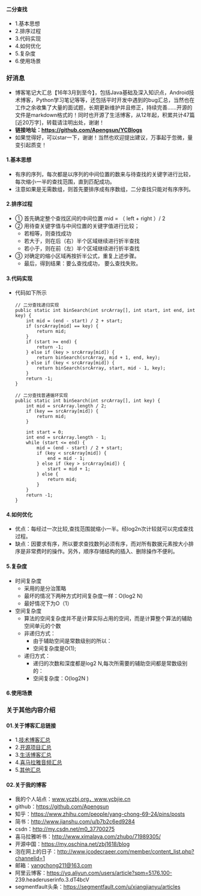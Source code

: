 #### 二分查找
- 1.基本思想
- 2.排序过程
- 3.代码实现
- 4.如何优化
- 5.复杂度
- 6.使用场景


### 好消息
- 博客笔记大汇总【16年3月到至今】，包括Java基础及深入知识点，Android技术博客，Python学习笔记等等，还包括平时开发中遇到的bug汇总，当然也在工作之余收集了大量的面试题，长期更新维护并且修正，持续完善……开源的文件是markdown格式的！同时也开源了生活博客，从12年起，积累共计47篇[近20万字]，转载请注明出处，谢谢！
- **链接地址：https://github.com/Apengsun/YCBlogs**
- 如果觉得好，可以star一下，谢谢！当然也欢迎提出建议，万事起于忽微，量变引起质变！



#### 1.基本思想
- 有序的序列，每次都是以序列的中间位置的数来与待查找的关键字进行比较，每次缩小一半的查找范围，直到匹配成功。
- 注意如果是无需数组，则首先要排序成有序数组，二分查找只能对有序序列。


#### 2.排序过程
- ① 首先确定整个查找区间的中间位置 mid = （ left + right ）/ 2
- ② 用待查关键字值与中间位置的关键字值进行比较；
    - 若相等，则查找成功
    - 若大于，则在后（右）半个区域继续进行折半查找
    - 若小于，则在前（左）半个区域继续进行折半查找
- ③ 对确定的缩小区域再按折半公式，重复上述步骤。
    - 最后，得到结果：要么查找成功， 要么查找失败。


#### 3.代码实现
- 代码如下所示
    ```
    // 二分查找递归实现
    public static int binSearch(int srcArray[], int start, int end, int key) {
        int mid = (end - start) / 2 + start;
        if (srcArray[mid] == key) {
            return mid;
        }
        if (start >= end) {
            return -1;
        } else if (key > srcArray[mid]) {
            return binSearch(srcArray, mid + 1, end, key);
        } else if (key < srcArray[mid]) {
            return binSearch(srcArray, start, mid - 1, key);
        }
        return -1;
    }
    
    // 二分查找普通循环实现
    public static int binSearch(int srcArray[], int key) {
        int mid = srcArray.length / 2;
        if (key == srcArray[mid]) {
            return mid;
        }
    
        int start = 0;
        int end = srcArray.length - 1;
        while (start <= end) {
            mid = (end - start) / 2 + start;
            if (key < srcArray[mid]) {
                end = mid - 1;
            } else if (key > srcArray[mid]) {
                start = mid + 1;
            } else {
                return mid;
            }
        }
        return -1;
    }
    ```

#### 4.如何优化
- 优点：每经过一次比较,查找范围就缩小一半。经log2n次计较就可以完成查找过程。
- 缺点：因要求有序，所以要求查找数列必须有序，而对所有数据元素按大小排序是非常费时的操作。另外，顺序存储结构的插入、删除操作不便利。


#### 5.复杂度
- 时间复杂度
    - 采用的是分治策略
    - 最坏的情况下两种方式时间复杂度一样：O(log2 N)
    - 最好情况下为O（1）
- 空间复杂度
    - 算法的空间复杂度并不是计算实际占用的空间，而是计算整个算法的辅助空间单元的个数
    - 非递归方式：
        - 由于辅助空间是常数级别的所以：
        - 空间复杂度是O(1);
    - 递归方式：
        - 递归的次数和深度都是log2 N,每次所需要的辅助空间都是常数级别的：
        - 空间复杂度：O(log2N )


#### 6.使用场景



### 关于其他内容介绍
#### 01.关于博客汇总链接
- 1.[技术博客汇总](https://www.jianshu.com/p/614cb839182c)
- 2.[开源项目汇总](https://blog.csdn.net/m0_37700275/article/details/80863574)
- 3.[生活博客汇总](https://blog.csdn.net/m0_37700275/article/details/79832978)
- 4.[喜马拉雅音频汇总](https://www.jianshu.com/p/f665de16d1eb)
- 5.[其他汇总](https://www.jianshu.com/p/53017c3fc75d)



#### 02.关于我的博客
- 我的个人站点：www.yczbj.org，www.ycbjie.cn
- github：https://github.com/Apengsun
- 知乎：https://www.zhihu.com/people/yang-chong-69-24/pins/posts
- 简书：http://www.jianshu.com/u/b7b2c6ed9284
- csdn：http://my.csdn.net/m0_37700275
- 喜马拉雅听书：http://www.ximalaya.com/zhubo/71989305/
- 开源中国：https://my.oschina.net/zbj1618/blog
- 泡在网上的日子：http://www.jcodecraeer.com/member/content_list.php?channelid=1
- 邮箱：yangchong211@163.com
- 阿里云博客：https://yq.aliyun.com/users/article?spm=5176.100- 239.headeruserinfo.3.dT4bcV
- segmentfault头条：https://segmentfault.com/u/xiangjianyu/articles
















